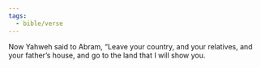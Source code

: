 ```yaml
---
tags:
  - bible/verse
---
```

Now Yahweh said to Abram, “Leave your country, and your relatives, and your father’s house, and go to the land that I will show you.